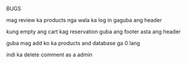 BUGS

mag review ka products nga wala ka log in gaguba ang header

kung empty ang cart kag reservation guba ang footer asta ang header 

guba mag add ko ka products and database ga 0 lang

indi ka delete comment as a admin 

